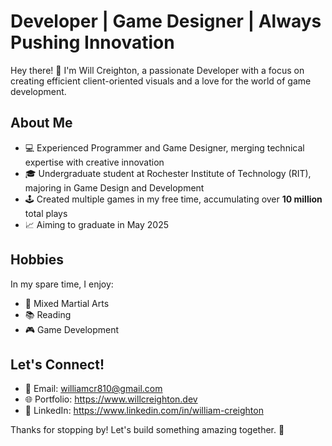 # Developer | Game Designer | Always Pushing Innovation

Hey there! 👋 I'm Will Creighton, a passionate Developer with a focus on creating efficient client-oriented visuals and a love for the world of game development.

## About Me

- 💻 Experienced Programmer and Game Designer, merging technical expertise with creative innovation
- 🎓 Undergraduate student at Rochester Institute of Technology (RIT), majoring in Game Design and Development
- 🕹️ Created multiple games in my free time, accumulating over **10 million** total plays
- 📈 Aiming to graduate in May 2025

## Hobbies

In my spare time, I enjoy:

- 🥋 Mixed Martial Arts
- 📚 Reading
- 🎮 Game Development

## Let's Connect!

- 📧 Email:      williamcr810@gmail.com
- 🌐 Portfolio:  https://www.willcreighton.dev
- 🔗 LinkedIn:   https://www.linkedin.com/in/william-creighton

Thanks for stopping by! Let's build something amazing together. 🚀

